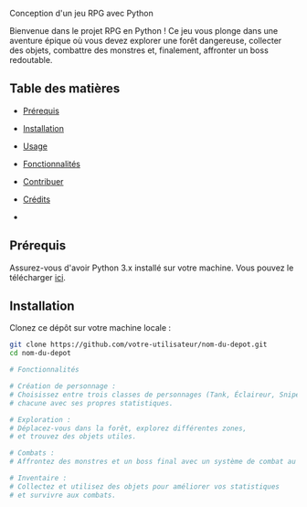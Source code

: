Conception d'un jeu RPG avec Python

Bienvenue dans le projet RPG en Python ! Ce jeu vous plonge dans une aventure épique où vous devez explorer une forêt dangereuse, collecter des objets, combattre des monstres et, finalement, affronter un boss redoutable.

## Table des matières

- [Prérequis](#prérequis)
- [Installation](#installation)
- [Usage](#usage)
- [Fonctionnalités](#fonctionnalités)
- [Contribuer](#contribuer)
- [Crédits](#crédits)

- 

## Prérequis

Assurez-vous d'avoir Python 3.x installé sur votre machine. Vous pouvez le télécharger [ici](https://www.python.org/downloads/).

## Installation

Clonez ce dépôt sur votre machine locale :

```bash
git clone https://github.com/votre-utilisateur/nom-du-depot.git
cd nom-du-depot

# Fonctionnalités

# Création de personnage :
# Choisissez entre trois classes de personnages (Tank, Éclaireur, Sniper),
# chacune avec ses propres statistiques.

# Exploration :
# Déplacez-vous dans la forêt, explorez différentes zones,
# et trouvez des objets utiles.

# Combats :
# Affrontez des monstres et un boss final avec un système de combat au tour par tour.

# Inventaire :
# Collectez et utilisez des objets pour améliorer vos statistiques
# et survivre aux combats.

